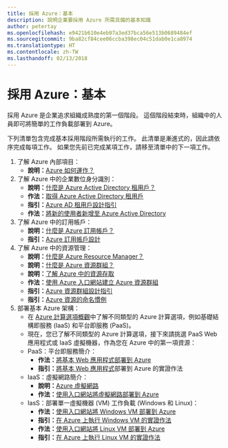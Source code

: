 ```yaml
---
title: 採用 Azure：基本
description: 說明企業要採用 Azure 所需具備的基本知識
author: petertay
ms.openlocfilehash: e9421b610e4eb07a3ed37bca56e513b0689484ef
ms.sourcegitcommit: 9ba82cf84cee06ccba398ec04c51dab0e1ca8974
ms.translationtype: HT
ms.contentlocale: zh-TW
ms.lasthandoff: 02/13/2018
---
```

# <a name="adopting-azure-foundational"></a>採用 Azure：基本

採用 Azure 是企業追求組織成熟度的第一個階段。 這個階段結束時，組織中的人員即可將簡單的工作負載部署到 Azure。

下列清單包含完成基本採用階段所需執行的工作。 此清單是漸進式的，因此請依序完成每項工作。 如果您先前已完成某項工作，請移至清單中的下一項工作。 

1. 了解 Azure 內部項目：
    - **說明：**[Azure 如何運作？](azure-explainer.md)
2. 了解 Azure 中的企業數位身分識別：
    - **說明：**[什麼是 Azure Active Directory 租用戶？](tenant-explainer.md)
    - **作法：**[取得 Azure Active Directory 租用戶](/azure/active-directory/develop/active-directory-howto-tenant?toc=/azure/architecture/cloud-adoption-guide/toc.json)
    - **指引：**[Azure AD 租用戶設計指引](tenant.md)
    - **作法：**[將新的使用者新增至 Azure Active Directory](/azure/active-directory/add-users-azure-active-directory?toc=/azure/architecture/cloud-adoption-guide/toc.json)    
3. 了解 Azure 中的訂用帳戶：
    - **說明：**[什麼是 Azure 訂用帳戶？](subscription-explainer.md)
    - **指引：**[Azure 訂用帳戶設計](subscription.md)
4. 了解 Azure 中的資源管理： 
    - **說明：**[什麼是 Azure Resource Manager？](resource-manager-explainer.md)
    - **說明：**[什麼是 Azure 資源群組？](resource-group-explainer.md)
    - **說明：**[了解 Azure 中的資源存取](/azure/active-directory/active-directory-understanding-resource-access?toc=/azure/architecture/cloud-adoption-guide/toc.json)
    - **作法：**[使用 Azure 入口網站建立 Azure 資源群組](/azure/azure-resource-manager/resource-group-portal?toc=/azure/architecture/cloud-adoption-guide/toc.json)
    - **指引：**[Azure 資源群組設計指引](resource-group.md)
    - **指引：**[Azure 資源的命名慣例](/azure/architecture/best-practices/naming-conventions?toc=/azure/architecture/cloud-adoption-guide/toc.json)
5. 部署基本 Azure 架構：
    - 在 [Azure 計算選項概觀](/azure/architecture/guide/technology-choices/compute-overview?toc=/azure/architecture/cloud-adoption-guide/toc.json)中了解不同類型的 Azure 計算選項，例如基礎結構即服務 (IaaS) 和平台即服務 (PaaS)。
    - 現在，您已了解不同類型的 Azure 計算選項，接下來請挑選 PaaS Web 應用程式或 IaaS 虛擬機器，作為您在 Azure 中的第一項資源：
    - PaaS：平台即服務簡介：
        - **作法：**[將基本 Web 應用程式部署到 Azure](/azure/app-service/app-service-web-overview?toc=/azure/architecture/cloud-adoption-guide/toc.json)
        - **指引：**[將基本 Web 應用程式](/azure/architecture/reference-architectures/app-service-web-app/basic-web-app?toc=/azure/architecture/cloud-adoption-guide/toc.json)部署到 Azure 的實證作法
    - IaaS：虛擬網路簡介：
        - **說明：**[Azure 虛擬網路](/azure/virtual-network/virtual-networks-overview?toc=/azure/architecture/cloud-adoption-guide/toc.json)
        - **作法：**[使用入口網站將虛擬網路部署到 Azure](/azure/virtual-network/virtual-networks-create-vnet-arm-pportal?toc=/azure/architecture/cloud-adoption-guide/toc.json)
    - IasS：部署單一虛擬機器 (VM) 工作負載 (Windows 和 Linux)：
        - **作法：**[使用入口網站將 Windows VM 部署到 Azure](/azure/virtual-machines/windows/quick-create-portal?toc=/azure/architecture/cloud-adoption-guide/toc.json)
        - **指引：**[在 Azure 上執行 Windows VM 的實證作法](/azure/architecture/reference-architectures/virtual-machines-windows/single-vm?toc=/azure/architecture/cloud-adoption-guide/toc.json)
        - **作法：**[使用入口網站將 Linux VM 部署到 Azure](/azure/virtual-machines/linux/quick-create-portal?toc=/azure/architecture/cloud-adoption-guide/toc.json)
        - **指引：**[在 Azure 上執行 Linux VM 的實證作法](/azure/architecture/reference-architectures/virtual-machines-linux/single-vm?toc=/azure/architecture/cloud-adoption-guide/toc.json)
